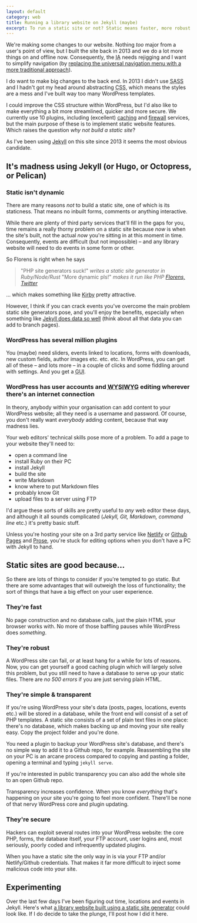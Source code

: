 ```yaml
---
layout: default
category: web
title: Running a library website on Jekyll (maybe)
excerpt: To run a static site or not? Static means faster, more robust and more secure, but you lose plugins, time and easy editing.
---
```


We're making some changes to our website. Nothing _too_ major from a user's point of view, but I built the site back in 2013 and we do a lot more things on and offline now. Consequently, the <abbr title="Information architecture">IA</abbr> needs rejigging and I want to simplify navigation (by [replacing the universal navigation menu with a more traditional approach](/2016/03/council-toolkit-no-universal-navigation-aberdeenshire/)).

I do want to make big changes to the back end. In 2013 I didn't use <abbr title="Syntatically awesome stylesheets">SASS</abbr> and I hadn't got my head around abstracting <abbr title="Cascading stylesheets">CSS</abbr>, which means the styles are a mess and I've built way too many WordPress templates.

I could improve the CSS structure within WordPress, but I'd also like to make everything a bit more streamlined, quicker and more secure. We currently use 10 plugins, including (excellent) [caching](http://wp-rocket.me/) and [firewall](https://sucuri.net/) services, but the main purpose of these is to implement static website features. Which raises the question <i>why not build a static site</i>?

As I've been using [Jekyll](http://jekyllrb.com) on this site since 2013 it seems the most obvious candidate.

## It's madness using Jekyll (or Hugo, or Octopress, or Pelican)

### Static isn't dynamic

There are many reasons _not_ to build a static site, one of which is its staticness. That means no inbuilt forms, comments or anything interactive.

While there are plenty of third party services that'll fill in the gaps for you, time remains a really thorny problem on a static site because _now_ is when the site's built, not the actual _now_ you're sitting in at this moment in time. Consequently, events are difficult (but not impossible) &#8211; and any library website will need to do events in some form or other.

So Florens is right when he says

> "PHP site generators suck!" *writes a static site generator in Ruby/Node/Rust* "More dynamic pls!" *makes it run like PHP* <cite>[Florens, Twitter](https://twitter.com/fvsch/status/709417111542747136)</cite>

&hellip; which makes something like [Kirby](https://getkirby.com/) pretty attractive.

However, I think if you can crack events you've overcome the main problem static site generators pose, and you'll enjoy the benefits, especially when something like [Jekyll does data so well](https://jekyllrb.com/docs/collections/) (think about all that data you can add to branch pages).

### WordPress has several million plugins

You (maybe) need sliders, events linked to locations, forms with downloads, new custom fields, author images etc. etc. etc. In WordPress, you can get all of these &#8211; and lots more &#8211; in a couple of clicks and some fiddling around with settings. And you get a <abbr title="Grapical User Interface">GUI</abbr>.

### WordPress has user accounts and <abbr title="What you see is what you get">WYSIWYG</abbr> editing wherever there's an internet connection

In theory, anybody within your organisation can add content to your WordPress website; all they need is a username and password. Of course, you don't really want _everybody_ adding content, because that way madness lies.

Your web editors' technical skills pose more of a problem. To add a page to your website they'll need to:

- open a command line
- install Ruby on their PC
- install Jekyll
- build the site
- write Markdown
- know where to put Markdown files
- probably know Git
- upload files to a server using FTP

I'd argue these sorts of skills are pretty useful to _any_ web editor these days, and although it all sounds complicated (_Jekyll, Git, Markdown, command line_ etc.) it's pretty basic stuff.

Unless you're hosting your site on a 3rd party service like [Netlify](https://www.netlify.com/) or [Github Pages](https://pages.github.com/) and [Prose](https://prose.io), you're stuck for editing options when you don't have a PC with Jekyll to hand.

## Static sites are good because&hellip;

So there are lots of things to consider if you're tempted to go static. But there are some advantages that will outweigh the loss of functionality; the sort of things that have a big effect on your user experience.

### They're fast

No page construction and no database calls, just the plain HTML your browser works with. No more of those baffling pauses while WordPress does _something_.

### They're robust

A WordPress site can fail, or at least hang for a while for lots of reasons. Now, you can get yourself a good caching plugin which will largely solve this problem, but you still need to have a database to serve up your static files. There are _no 500 errors_ if you are just serving plain HTML.

### They're simple &amp; transparent

If you're using WordPress your site's data (posts, pages, locations, events etc.) will be stored in a database, while the front end will consist of a set of PHP templates. A static site consists of a set of plain text files in one place: there's no database, which makes backing up and moving your site really easy. Copy the project folder and you're done.

You need a plugin to backup your WordPress site's database, and there's no simple way to add it to a Github repo, for example. Reassembling the site on your PC is an arcane process compared to copying and pasting a folder, opening a terminal and typing `jekyll serve`.

If you're interested in public transparency you can also add the whole site to an open Github repo.

Transparency increases confidence. When you know _everything_ that's happening on your site you're going to feel more confident. There'll be none of that nervy WordPress core and plugin updating.

### They're secure

Hackers can exploit several routes into your WordPress website: the core PHP, forms, the database itself, your FTP account, user logins and, most seriously, poorly coded and infrequently updated plugins.

When you have a static site the only way in is via your FTP and/or Netlify/Github credentials. That makes it far more difficult to inject some malicious code into your site.

## Experimenting

Over the last few days I've been figuring out time, locations and events in Jekyll. Here's what [a library website built using a static site generator](http://dev.suffolklibraries.co.uk) could look like. If I do decide to take the plunge, I'll post how I did it here.

